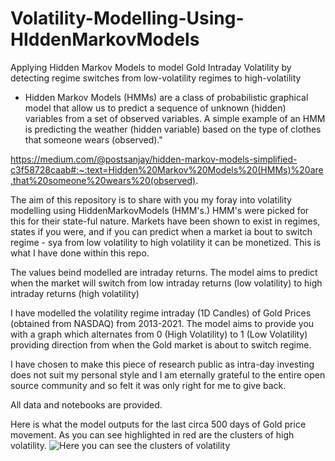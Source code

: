 # Volatility-Modelling-Using-HIddenMarkovModels
Applying Hidden Markov Models to model Gold Intraday Volatility by detecting regime switches from low-volatility regimes to high-volatility

- Hidden Markov Models (HMMs) are a class of probabilistic graphical model that allow us to predict a sequence of unknown (hidden) variables from a set of observed variables. A simple example of an HMM is predicting the weather (hidden variable) based on the type of clothes that someone wears (observed)." 

https://medium.com/@postsanjay/hidden-markov-models-simplified-c3f58728caab#:~:text=Hidden%20Markov%20Models%20(HMMs)%20are,that%20someone%20wears%20(observed).

The aim of this repository is to share with you my foray into volatility modelling using HiddenMarkovModels (HMM's.) HMM's were picked for this for their state-ful nature. Markets have been shown to exist in regimes, states if you were, and if you can predict when a market ia bout to switch regime - sya from low volatility to high volatility it can be monetized. This is what I have done within this repo. 

The values beind modelled are intraday returns. The model aims to predict when the market will switch from low intraday returns (low volatility) to high intraday returns (high volatility)

I have modelled the volatility regime intraday (1D Candles) of Gold Prices (obtained from NASDAQ) from 2013-2021. The model aims to provide you with a graph which alternates from 0 (High Volatility) to 1 (Low Volatility) providing direction from when the Gold market is about to switch regime.

I have chosen to make this piece of research public as intra-day investing does not suit my personal style and I am eternally grateful to the entire open source community and so felt it was only right for me to give back.

All data and notebooks are provided.

Here is what the model outputs for the last circa 500 days of Gold price movement. As you can see highlighted in red are the clusters of high volatility.
![Here you can see the clusters of volatility ](https://github.com/sweg44/Volatility-Modelling-Using-HiddenMarkovModels/blob/main/Gold_Volatility.png)
